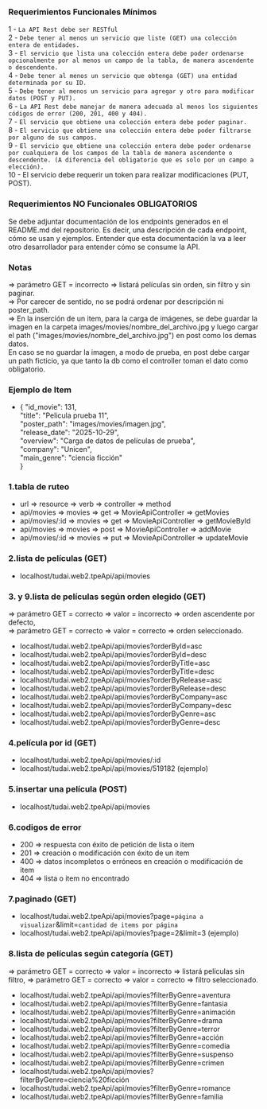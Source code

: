 ### Requerimientos Funcionales Mínimos
1 - `La API Rest debe ser RESTful`   
2 - `Debe tener al menos un servicio que liste (GET) una colección entera de entidades.`   
3 - `El servicio que lista una colección entera debe poder ordenarse opcionalmente por al menos un campo de la tabla, de manera ascendente o descendente.`   
4 - `Debe tener al menos un servicio que obtenga (GET) una entidad determinada por su ID.`   
5 - `Debe tener al menos un servicio para agregar y otro para modificar datos (POST y PUT).`   
6 - `La API Rest debe manejar de manera adecuada al menos los siguientes códigos de error (200, 201, 400 y 404).`   
7 - `El servicio que obtiene una colección entera debe poder paginar.`   
8 - `El servicio que obtiene una colección entera debe poder filtrarse por alguno de sus campos.`   
9 - `El servicio que obtiene una colección entera debe poder ordenarse por cualquiera de los campos de la tabla de manera ascendente o descendente. (A diferencia del obligatorio que es solo por un campo a elección).`    
10 - El servicio debe requerir un token para realizar modificaciones (PUT, POST).   

### Requerimientos NO Funcionales OBLIGATORIOS
Se debe adjuntar documentación de los endpoints generados en el README.md del repositorio. Es decir, una descripción de cada endpoint, cómo se usan y ejemplos. Entender que esta documentación la va a leer otro desarrollador para entender cómo se consume la API.

### Notas
=> parámetro GET = incorrecto => listará películas sin orden, sin filtro y sin paginar.   
=> Por carecer de sentido, no se podrá ordenar por descripción ni poster_path.   
=> En la inserción de un item, para la carga de imágenes, se debe guardar la imagen en la carpeta images/movies/nombre_del_archivo.jpg y luego cargar el path ("images/movies/nombre_del_archivo.jpg") en post como los demas datos.   
En caso se no guardar la imagen, a modo de prueba, en post debe cargar un path ficticio, ya que tanto la db como el controller toman el dato como obligatorio.

### Ejemplo de Item 
- {
    "id_movie": 131,   
    "title": "Pelicula prueba 11",   
    "poster_path": "images/movies/imagen.jpg",   
    "release_date": "2025-10-29",   
    "overview": "Carga de datos de películas de prueba",   
    "company": "Unicen",   
    "main_genre": "ciencia ficción"   
  }

### 1.tabla de ruteo
-  url                =>  resource  =>  verb  =>  controller          =>  method       
-  api/movies         =>  movies    =>  get   =>  MovieApiController  =>  getMovies       
-  api/movies/:id     =>  movies    =>  get   =>  MovieApiController  =>  getMovieById       
-  api/movies         =>  movies    =>  post  =>  MovieApiController  =>  addMovie       
-  api/movies/:id     =>  movies    =>  put   =>  MovieApiController  =>  updateMovie       

### 2.lista de películas (GET)
-  localhost/tudai.web2.tpeApi/api/movies

### 3. y 9.lista de películas según orden elegido (GET)
=> parámetro GET = correcto => valor = incorrecto => orden ascendente por defecto,   
=> parámetro GET = correcto => valor = correcto => orden seleccionado.
- localhost/tudai.web2.tpeApi/api/movies?orderById=asc
- localhost/tudai.web2.tpeApi/api/movies?orderById=desc
- localhost/tudai.web2.tpeApi/api/movies?orderByTitle=asc
- localhost/tudai.web2.tpeApi/api/movies?orderByTitle=desc
- localhost/tudai.web2.tpeApi/api/movies?orderByRelease=asc
- localhost/tudai.web2.tpeApi/api/movies?orderByRelease=desc
- localhost/tudai.web2.tpeApi/api/movies?orderByCompany=asc
- localhost/tudai.web2.tpeApi/api/movies?orderByCompany=desc
- localhost/tudai.web2.tpeApi/api/movies?orderByGenre=asc
- localhost/tudai.web2.tpeApi/api/movies?orderByGenre=desc

### 4.película por id (GET)
-  localhost/tudai.web2.tpeApi/api/movies/:id
-  localhost/tudai.web2.tpeApi/api/movies/519182 (ejemplo)

### 5.insertar una película (POST)
- localhost/tudai.web2.tpeApi/api/movies

### 6.codigos de error
- 200 => respuesta con éxito de petición de lista o item
- 201 => creación o modificación con éxito de un item
- 400 => datos incompletos o erróneos en creación o modificación de item
- 404 => lista o item no encontrado

### 7.paginado (GET)
- localhost/tudai.web2.tpeApi/api/movies?page=`página a visualizar`&limit=`cantidad de items por página`   
- localhost/tudai.web2.tpeApi/api/movies?page=2&limit=3 (ejemplo)

### 8.lista de películas según categoría (GET)
=> parámetro GET = correcto => valor = incorrecto => listará películas sin filtro,
=> parámetro GET = correcto => valor = correcto => filtro seleccionado.
- localhost/tudai.web2.tpeApi/api/movies?filterByGenre=aventura
- localhost/tudai.web2.tpeApi/api/movies?filterByGenre=fantasia
- localhost/tudai.web2.tpeApi/api/movies?filterByGenre=animación
- localhost/tudai.web2.tpeApi/api/movies?filterByGenre=drama
- localhost/tudai.web2.tpeApi/api/movies?filterByGenre=terror
- localhost/tudai.web2.tpeApi/api/movies?filterByGenre=acción
- localhost/tudai.web2.tpeApi/api/movies?filterByGenre=comedia
- localhost/tudai.web2.tpeApi/api/movies?filterByGenre=suspenso
- localhost/tudai.web2.tpeApi/api/movies?filterByGenre=crimen
- localhost/tudai.web2.tpeApi/api/movies?filterByGenre=ciencia%20ficción
- localhost/tudai.web2.tpeApi/api/movies?filterByGenre=romance
- localhost/tudai.web2.tpeApi/api/movies?filterByGenre=familia